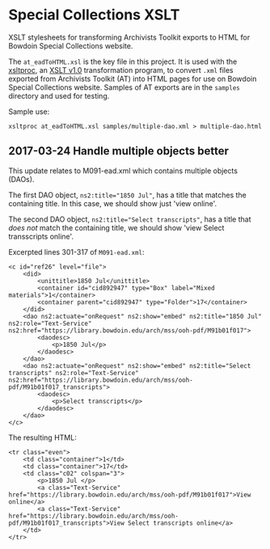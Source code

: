 # Special Collections XSLT

XSLT stylesheets for transforming Archivists Toolkit exports to HTML for Bowdoin Special Collections website.

The `at_eadToHTML.xsl` is the key file in this project. It is used with the [xsltproc](at_eadToHTML.xsl), an [XSLT v1.0](https://www.w3.org/TR/xslt) transformation program, to convert `.xml` files exported
from Archivists Toolkit (AT) into HTML pages for use on Bowdoin Special Collections website. Samples of AT exports are in the `samples` directory and used for testing.

Sample use:
```
xsltproc at_eadToHTML.xsl samples/multiple-dao.xml > multiple-dao.html
```

## 2017-03-24 Handle multiple objects better

This update relates to M091-ead.xml which contains multiple objects (DAOs).

The first DAO object, `ns2:title="1850 Jul"`, has a title that matches the containing title. In this case, we should show just 'view online'.

The second DAO object, `ns2:title="Select transcripts"`, has a title that *does not* match the containing title, we should show 'view Select transscripts online'.

Excerpted lines 301-317 of `M091-ead.xml`:

```
<c id="ref26" level="file">
	<did>
		<unittitle>1850 Jul</unittitle>
		<container id="cid892947" type="Box" label="Mixed materials">1</container>
		<container parent="cid892947" type="Folder">17</container>
	</did>
	<dao ns2:actuate="onRequest" ns2:show="embed" ns2:title="1850 Jul" ns2:role="Text-Service" ns2:href="https://library.bowdoin.edu/arch/mss/ooh-pdf/M91b01f017">
		<daodesc>
			<p>1850 Jul</p>
		</daodesc>
	</dao>
	<dao ns2:actuate="onRequest" ns2:show="embed" ns2:title="Select transcripts" ns2:role="Text-Service" ns2:href="https://library.bowdoin.edu/arch/mss/ooh-pdf/M91b01f017_transcripts">
		<daodesc>
			<p>Select transcripts</p>
		</daodesc>
	</dao>
</c>
```

The resulting HTML:

```
<tr class="even">
	<td class="container">1</td>
	<td class="container">17</td>
	<td class="c02" colspan="3">
		<p>1850 Jul </p>
		<a class="Text-Service" href="https://library.bowdoin.edu/arch/mss/ooh-pdf/M91b01f017">View online</a>
		<a class="Text-Service" href="https://library.bowdoin.edu/arch/mss/ooh-pdf/M91b01f017_transcripts">View Select transcripts online</a> 
	</td>
</tr>
```